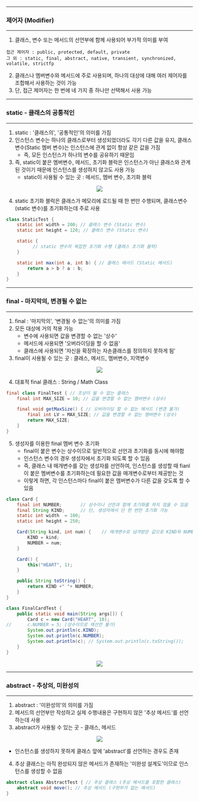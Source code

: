 -----
### 제어자 (Modifier)
-----
1. 클래스, 변수 또는 메서드의 선언부에 함께 사용되어 부가적 의미를 부여
```
접근 제어자 : public, protected, default, private
그 외 : static, final, abstract, native, transient, synchronized, volatile, strictfp
```

2. 클래스나 멤버변수와 메서드에 주로 사용되며, 하나의 대상에 대해 여러 제어자를 조합해서 사용하는 것이 가능
3. 단, 접근 제어자는 한 번에 네 가지 중 하나만 선택해서 사용 가능

-----
### static - 클래스의 공통적인
-----
1. static : '클래스의', '공통적인'의 의미를 가짐
2. 인스턴스 변수는 하나의 클래스로부터 생성되었더라도 각기 다른 값을 유지, 클래스 변수(Static 멤버 변수)는 인스턴스에 관계 없이 항상 같은 값을 가짐
   - 즉, 모든 인스턴스가 하나의 변수를 공유하기 때문임
3. 즉, static이 붙은 멤버변수, 메서드, 초기화 블럭은 인스턴스가 아닌 클래스와 관계된 것이기 때문에 인스턴스를 생성하지 않고도 사용 가능
   - static이 사용될 수 있는 곳 : 메서드, 멤버 변수, 초기화 블럭
<div align="center">
<img src="https://github.com/sooyounghan/Java/assets/34672301/ae9edb59-6b1e-4505-88e8-9d500b7fb12d">
</div>

4. static 초기화 블럭은 클래스가 메모리에 로드될 때 한 번만 수행되며, 클래스변수(static 변수)를 초기화하는데 주로 사용

```java
class StaticTest {
    static int width = 200; // 클래스 변수 (Static 변수)
    static int height = 120; // 클래스 변수 (Static 변수)

    static {
          // static 변수의 복잡한 초기화 수행 (클래스 초기화 블럭)
    }

    static int max(int a, int b) { // 클래스 메서드 (Static 메서드)
        return a > b ? a : b;
    }
}
```

-----
### final - 마지막의, 변경될 수 없는
-----
1. final : '마지막의', '변경될 수 없는'의 의미를 가짐
2. 모든 대상에 거의 적용 가능
   - 변수에 사용되면 값을 변경할 수 없는 '상수'
   - 메서드에 사용되면 '오버라이딩을 할 수 없음'
   - 클래스에 사용되면 '자신을 확장하는 자손클래스를 정의하지 못하게 됨'
3. final이 사용될 수 있는 곳 : 클래스, 메서드, 멤버변수, 지역변수
<div align="center">
<img src="https://github.com/sooyounghan/Java/assets/34672301/0b35f964-39b3-4234-acf7-756c6dfc796d">
</div>

4. 대표적 final 클래스 : String / Math Class

```java
final class FinalTest { // 조상이 될 수 없는 클래스
    final int MAX_SIZE = 10; // 값을 변경할 수 없는 멤버변수 (상수)

    final void getMaxSize() { // 오버라이딩 할 수 없는 메서드 (변경 불가)
        final int LV = MAX_SIZE; // 값을 변경할 수 없는 멤버변수 (상수)
        return MAX_SIZE;
    }
}
```

5. 생성자를 이용한 final 멤버 변수 초기화
   - final이 붙은 변수는 상수이므로 일반적으로 선언과 초기화를 동시에 해야함
   - 인스턴스 변수의 경우 생성자에서 초기화 되도록 할 수 있음
   - 즉, 클래스 내 매개변수를 갖는 생성자를 선언하여, 인스턴스를 생성할 때 fianl이 붙은 멤버변수를 초기화하는데 필요한 값을 매개변수로부터 제공받는 것
   - 이렇게 하면, 각 인스턴스마다 final이 붙은 멤버변수가 다른 값을 갖도록 할 수 있음
```java
class Card {
	final int NUMBER;		// 상수이나 선언과 함께 초기화를 하지 않을 수 있음
	final String KIND;		// 단, 생성자에서 단 한 번만 초기화 가능
	static int width  = 100;	
	static int height = 250;

	Card(String kind, int num) {	// 매개변수로 넘겨받은 값으로 KIND와 NUMBER를 초기화 함
		KIND = kind;
		NUMBER = num;
	}

	Card() {
		this("HEART", 1);
	}

	public String toString() {
		return KIND +" "+ NUMBER;
	}
}

class FinalCardTest {
	public static void main(String args[]) {
		Card c = new Card("HEART", 10);
//		c.NUMBER = 5; (상수이므로 재선언 불가)
		System.out.println(c.KIND);
		System.out.println(c.NUMBER);
		System.out.println(c); // System.out.println(c.toString());
	}
}
```
<div align="center">
<img src="https://github.com/sooyounghan/Java/assets/34672301/dc57e8b0-08ac-4045-942e-76acba8b47fd">
</div>

-----
### abstract - 추상의, 미완성의
-----
1. abstract : '미완성의'의 의미를 가짐
2. 메서드의 선언부만 작성하고 실제 수행내용은 구현하지 않은 '추상 메서드'를 선언하는데 사용
3. abstract가 사용될 수 있는 곳 - 클래스, 메서드
<div align="center">
<img src="https://github.com/sooyounghan/Java/assets/34672301/5e76d7d9-464c-4c58-a9c5-49aba17bf6eb">
</div>

  - 인스턴스를 생성하지 못하게 클래스 앞에 'abstract'를 선언하는 경우도 존재

 4. 추상 클래스는 아직 완성되지 않은 메서드가 존재하는 '미완성 설계도'이므로 인스턴스를 생성할 수 없음
```java
abstract class AbstractTest { // 추상 클래스 (추상 메서드를 포함한 클래스)
    abstract void move(); // 추상 메서드 (구현부가 없는 메서드)
}
```
